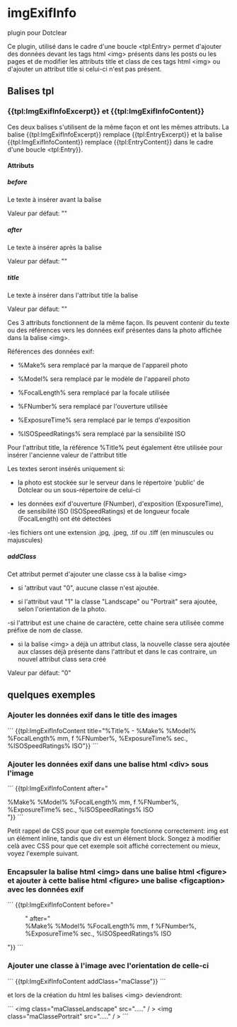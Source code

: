 # imgExifInfo

plugin pour Dotclear

Ce plugin, utilisé dans le cadre d'une boucle &lt;tpl:Entry&gt; permet d'ajouter des données devant les tags html &lt;img&gt; présents dans les posts ou les pages
et de modifier les attributs title et class de ces tags html &lt;img&gt; ou d'ajouter un attribut title si celui-ci n'est pas présent.

## Balises tpl

### {{tpl:ImgExifInfoExcerpt}} et {{tpl:ImgExifInfoContent}}

Ces deux balises s'utilisent de la même façon et ont les mêmes attributs. La balise {{tpl:ImgExifInfoExcerpt}} remplace
{{tpl:EntryExcerpt}} et la balise {{tpl:ImgExifInfoContent}} remplace {{tpl:EntryContent}} dans le cadre d'une boucle
&lt;tpl:Entry}}.

#### Attributs

##### before

Le texte à insérer avant la balise <img>

Valeur par défaut: ""

##### after

Le texte à insérer après la balise <img>

Valeur par défaut: ""

##### title

Le texte à insérer dans l'attribut title la balise <img>

Valeur par défaut: ""

Ces 3 attributs fonctionnent de la même façon. Ils peuvent contenir du texte ou des références vers les données exif
présentes dans la photo affichée dans la balise &lt;img&gt;.

Références des données exif:

- %Make% sera remplacé par la marque de l'appareil photo

- %Model% sera remplacé par le modèle de l'appareil photo

- %FocalLength% sera remplacé par la focale utilisée

- %FNumber% sera remplacé par l'ouverture utilisée

- %ExposureTime% sera remplacé par le temps d'exposition

- %ISOSpeedRatings% sera remplacé par la sensibilité ISO

Pour l'attribut title, la référence %Title% peut également être utilisée pour insérer l'ancienne valeur de l'attribut title

Les textes seront insérés uniquement si:

- la photo est stockée sur le serveur dans le répertoire 'public' de Dotclear ou un sous-répertoire de celui-ci

- les données exif d'ouverture (FNumber), d'exposition (ExposureTime), de sensibilité ISO (ISOSpeedRatings)
et de longueur focale (FocalLength) ont été détectées

-les fichiers ont une extension .jpg, .jpeg, .tif ou .tiff (en minuscules ou majuscules) 

##### addClass

Cet attribut permet d'ajouter une classe css à la balise &lt;img&gt;

- si 'attribut vaut "0", aucune classe n'est ajoutée.

- si l'attribut vaut "1" la classe "Landscape" ou "Portrait" sera ajoutée, selon l'orientation de la photo.

-si l'attribut est une chaine de caractère, cette chaine sera utilisée comme préfixe de nom de classe.

- si la balise &lt;img&gt; a déjà un attribut class, la nouvelle classe sera ajoutée aux classes déjà présente dans l'attribut
et dans le cas contraire, un nouvel attribut class sera créé

Valeur par défaut: "0"

## quelques exemples

### Ajouter les données exif dans le title des images

´´´
{{tpl:ImgExifInfoContent title="%Title% - %Make% %Model% %FocalLength% mm, f %FNumber%, %ExposureTime% sec., %ISOSpeedRatings% ISO"}}
´´´

### Ajouter les données exif dans une balise html &lt;div&gt; sous l'image

´´´
{{tpl:ImgExifInfoContent after="<div>%Make% %Model% %FocalLength% mm, f %FNumber%, %ExposureTime% sec., %ISOSpeedRatings% ISO</div>"}}
´´´

Petit rappel de CSS pour que cet exemple fonctionne correctement: img est un élément inline, tandis que div est un élément block. Songez à modifier celà avec CSS 
pour que cet exemple soit affiché correctement ou mieux, voyez l'exemple suivant.

### Encapsuler la balise html &lt;img&gt; dans une balise html &lt;figure&gt; et ajouter à cette balise html &lt;figure&gt; une balise &lt;figcaption&gt; avec les données exif 

´´´
{{tpl:ImgExifInfoContent before="<figure>" after="<figcaption>%Make% %Model% %FocalLength% mm, f %FNumber%, %ExposureTime% sec., %ISOSpeedRatings% ISO</figcaption></figure>"}}
´´´

### Ajouter une classe à l'image avec l'orientation de celle-ci

´´´
{{tpl:ImgExifInfoContent addClass="maClasse"}}
´´´

et lors de la création du html les balises &lt;img&gt; deviendront:

´´´
<img class="maClasseLandscape" src="....." / >
<img class="maClassePortrait" src="....." / >
´´´